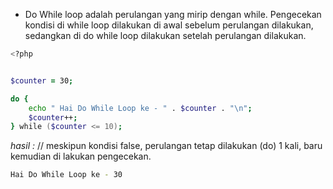 - Do While loop adalah perulangan yang mirip dengan while. Pengecekan kondisi di while loop dilakukan di awal sebelum perulangan dilakukan, sedangkan di do while loop dilakukan setelah perulangan dilakukan.

```zsh
<?php


$counter = 30;

do {
    echo " Hai Do While Loop ke - " . $counter . "\n";
    $counter++;
} while ($counter <= 10);
```

_hasil :_ // meskipun kondisi false, perulangan tetap dilakukan (do) 1 kali, baru kemudian di lakukan pengecekan.

```zsh
Hai Do While Loop ke - 30
```
